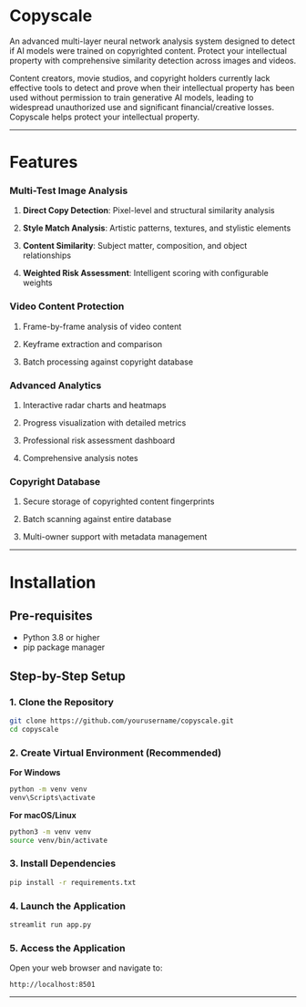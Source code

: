 # Copyscale
An advanced multi-layer neural network analysis system designed to detect if AI models were trained on copyrighted content. Protect your intellectual property with comprehensive similarity detection across images and videos.

Content creators, movie studios, and copyright holders currently lack effective tools to detect and prove when their intellectual property has been used without permission to train generative AI models, leading to widespread unauthorized use and significant financial/creative losses. Copyscale helps protect your intellectual property.

---

# Features
### Multi-Test Image Analysis
1. **Direct Copy Detection**: Pixel-level and structural similarity analysis

2. **Style Match Analysis**: Artistic patterns, textures, and stylistic elements

3. **Content Similarity**: Subject matter, composition, and object relationships

4. **Weighted Risk Assessment**: Intelligent scoring with configurable weights

### Video Content Protection
1. Frame-by-frame analysis of video content

2. Keyframe extraction and comparison

3. Batch processing against copyright database
### Advanced Analytics
1. Interactive radar charts and heatmaps

2. Progress visualization with detailed metrics

3. Professional risk assessment dashboard

4. Comprehensive analysis notes

### Copyright Database
1. Secure storage of copyrighted content fingerprints

2. Batch scanning against entire database

3. Multi-owner support with metadata management
---
# Installation
## Pre-requisites
- Python 3.8 or higher
- pip package manager

 ## Step-by-Step Setup
### 1. Clone the Repository
```bash
git clone https://github.com/yourusername/copyscale.git
cd copyscale
```
### 2. Create Virtual Environment (Recommended)
**For Windows**
```bash
python -m venv venv
venv\Scripts\activate
```

**For macOS/Linux**
```bash
python3 -m venv venv
source venv/bin/activate
```
### 3. Install Dependencies
```bash
pip install -r requirements.txt
```
### 4. Launch the Application
```bash
streamlit run app.py
```
### 5. Access the Application
Open your web browser and navigate to:

```text
http://localhost:8501
```

---

